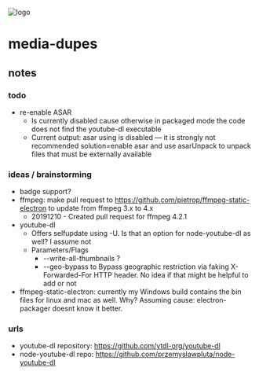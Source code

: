 ![logo](https://raw.githubusercontent.com/yafp/media-dupes/master/.github/logo/128x128.png)

# media-dupes
## notes

### todo
* re-enable ASAR
  * Is currently disabled cause otherwise in packaged mode the code does not find the youtube-dl executable
  * Current output: asar using is disabled — it is strongly not recommended  solution=enable asar and use asarUnpack to unpack files that must be externally available

### ideas / brainstorming
* badge support?
* ffmpeg: make pull request to https://github.com/pietrop/ffmpeg-static-electron to update from ffmpeg 3.x to 4.x
  * 20191210 - Created pull request for ffmpeg 4.2.1
* youtube-dl
  * Offers selfupdate using -U. Is that an option for node-youtube-dl as well? I assume not
  * Parameters/Flags
    * --write-all-thumbnails ?
    * --geo-bypass to Bypass geographic restriction via faking X-Forwarded-For HTTP header. No idea if that might be helpful to add or not
* ffmpeg-static-electron: currently my Windows build contains the bin files for linux and mac as well. Why? Assuming cause: electron-packager doesnt know it better.

### urls
* youtube-dl repository: https://github.com/ytdl-org/youtube-dl
* node-youtube-dl repo: https://github.com/przemyslawpluta/node-youtube-dl
